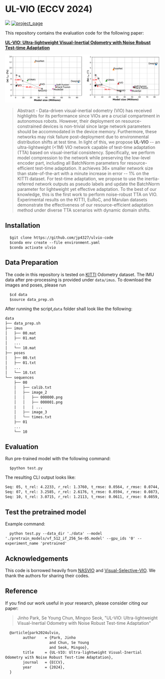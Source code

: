 # UL-VIO (ECCV 2024)

<a href="https://arxiv.org/abs/2409.13106"><img src="https://img.shields.io/badge/Paper-arXiv:2409.13106-Green"></a>
[![project_page](https://img.shields.io/badge/-project%20page-skyblue)](https://jp4327.github.io/ulvio/) 

<!-- <a href="https://arxiv.org/abs/2409.13106"><img src="https://img.shields.io/badge/Paper-arXiv:2409.13106-Green"></a> -->


This repository contains the evaluation code for the following paper:

[**UL-VIO: Ultra-lightweight Visual-Inertial Odometry with Noise Robust Test-time Adaptation**](https://arxiv.org/abs/2409.13106)

<img src="figures/figure.png" alt="overview" width="700"/> 

>Abstract - Data-driven visual-inertial odometry (VIO) has received highlights for its performance since VIOs are a crucial compartment in autonomous robots.
However, their deployment on resource-constrained devices is non-trivial since large network parameters should be accommodated in the device memory.
Furthermore, these networks may risk failure post-deployment due to environmental distribution shifts at test time.
In light of this, we propose **UL-VIO** -- an ultra-lightweight (<1M) VIO network capable of test-time adaptation (TTA) based on visual-inertial consistency.
Specifically, we perform model compression to the network while preserving the low-level encoder part, including all BatchNorm parameters for resource-efficient test-time adaptation.
It achieves $36 \times$ smaller network size than state-of-the-art with a minute increase in error -- $1$\% on the KITTI dataset.
For test-time adaptation, we propose to use the inertia-referred network outputs as pseudo labels and update the BatchNorm parameter for lightweight yet effective adaptation.
To the best of our knowledge, this is the first work to perform noise-robust TTA on VIO.
Experimental results on the KITTI, EuRoC, and Marulan datasets demonstrate the effectiveness of our resource-efficient adaptation method under diverse TTA scenarios with dynamic domain shifts.

## Installation

      $git clone https://github.com/jp4327/ulvio-code
      $conda env create --file environment.yaml
      $conda activate ulvio

## Data Preparation

The code in this repository is tested on [KITTI](https://www.cvlibs.net/datasets/kitti/) Odometry dataset. The IMU data after pre-processing is provided under `data/imus`. To download the images and poses, please run

      $cd data
      $source data_prep.sh 

After running the script,`data` folder shall look like the following:
```
data
├── data_prep.sh
├── imus
│   ├── 00.mat
│   ├── 01.mat
│   ...
│   └── 10.mat
├── poses
│   ├── 00.txt
│   ├── 01.txt
│   ...
│   └── 10.txt
└── sequences
    ├── 00
    │   ├── calib.txt
    │   ├── image_2
    │   │   ├── 000000.png
    │   │   ├── 000001.png
    |   |   | ...
    │   ├── image_3
    │   └── times.txt
    ├── 01
    ...
    └── 10
```

## Evaluation
Run pre-trained model with the following command:

      $python test.py

The resulting CLI output looks like:
```
Seq: 05, t_rel: 4.2233, r_rel: 1.3760, t_rmse: 0.0564, r_rmse: 0.0744, 
Seq: 07, t_rel: 3.2585, r_rel: 2.6176, t_rmse: 0.0594, r_rmse: 0.0873, 
Seq: 10, t_rel: 3.0715, r_rel: 1.2113, t_rmse: 0.0611, r_rmse: 0.0859, 
```

## Test the pretrained model

Example command:

      python test.py --data_dir './data' --model './pretrain_models/vf_512_if_256_5e-05.model' --gpu_ids '0' --experiment_name 'pretrained'

## Acknowledgements

This code is borrowed heavily from [NASVIO](https://github.com/unchenyu/NASVIO) and [Visual-Selective-VIO](https://github.com/mingyuyng/Visual-Selective-VIO). We thank the authors for sharing their codes.

## Reference

If you find our work useful in your research, please consider citing our paper:

> Jinho Park, Se Young Chun, Mingoo Seok, "UL-VIO: Ultra-lightweight Visual-Inertial Odometry with Noise Robust Test-time Adaptation"

      @article{park2024ulvio,
            author    = {Park, Jinho 
                        and Chun, Se Young 
                        and Seok, Mingoo},
            title     = {UL-VIO: Ultra-lightweight Visual-Inertial Odometry with Noise Robust Test-time Adaptation},
            journal   = {ECCV},
            year      = {2024},
      }